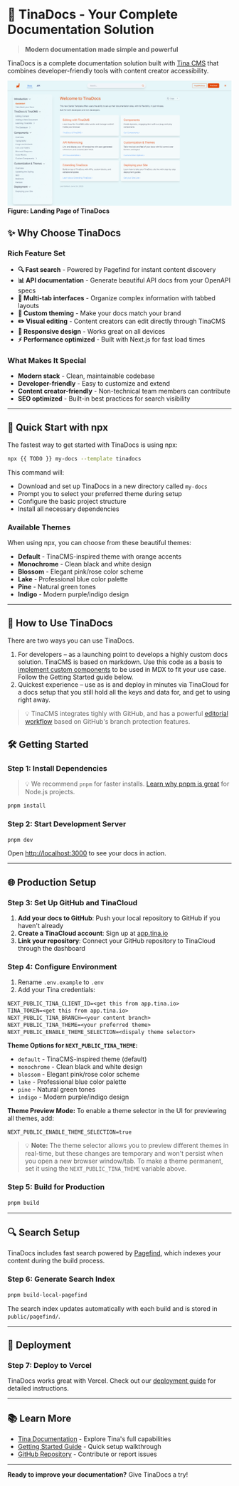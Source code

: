 # 🚀 TinaDocs - Your Complete Documentation Solution

> **Modern documentation made simple and powerful**

TinaDocs is a complete documentation solution built with [Tina CMS](https://tina.io/) that combines developer-friendly tools with content creator accessibility.

![TinaDocs Starter](./public/docs-starter.png)
**Figure: Landing Page of TinaDocs**

## ✨ Why Choose TinaDocs

### **Rich Feature Set**
- **🔍 Fast search** - Powered by Pagefind for instant content discovery
- **📊 API documentation** - Generate beautiful API docs from your OpenAPI specs
- **📑 Multi-tab interfaces** - Organize complex information with tabbed layouts
- **🎨 Custom theming** - Make your docs match your brand
- **✏️ Visual editing** - Content creators can edit directly through TinaCMS
- **📱 Responsive design** - Works great on all devices
- **⚡ Performance optimized** - Built with Next.js for fast load times

### **What Makes It Special**
- **Modern stack** - Clean, maintainable codebase
- **Developer-friendly** - Easy to customize and extend
- **Content creator-friendly** - Non-technical team members can contribute
- **SEO optimized** - Built-in best practices for search visibility

---

## 🚀 Quick Start with npx

The fastest way to get started with TinaDocs is using npx:

```bash
npx {{ TODO }} my-docs --template tinadocs
```

This command will:
- Download and set up TinaDocs in a new directory called `my-docs`
- Prompt you to select your preferred theme during setup
- Configure the basic project structure
- Install all necessary dependencies

### **Available Themes**

When using npx, you can choose from these beautiful themes:

- **Default** - TinaCMS-inspired theme with orange accents
- **Monochrome** - Clean black and white design
- **Blossom** - Elegant pink/rose color scheme
- **Lake** - Professional blue color palette
- **Pine** - Natural green tones
- **Indigo** - Modern purple/indigo design

---

## 📖 How to Use TinaDocs

There are two ways you can use TinaDocs.

1. For developers – as a launching point to develops a highly custom docs solution. TinaCMS is based on markdown. Use this code as a basis to [implement custom components](https://tina.io/docs/reference/types/rendering-markdown#linking-to-react-components) to be used in MDX to fit your use case. Follow the Getting Started guide below.
2. Quickest experience – use as is and deploy in minutes via TinaCloud for a docs setup that you still hold all the keys and data for, and get to using right away.


> 💡 TinaCMS integrates tighly with GitHub, and has a powerful [editorial workflow](https://tina.io/docs/tina-cloud/editorial-workflow) based on GitHub's branch protection features.

## 🛠️ Getting Started

### **Step 1: Install Dependencies**

> 💡 We recommend `pnpm` for faster installs. [Learn why pnpm is great](https://www.ssw.com.au/rules/best-package-manager-for-node/) for Node.js projects.

```bash
pnpm install
```

### **Step 2: Start Development Server**

```bash
pnpm dev
```

Open [http://localhost:3000](http://localhost:3000) to see your docs in action.

---

## 🌐 Production Setup

### **Step 3: Set Up GitHub and TinaCloud**

1. **Add your docs to GitHub**: Push your local repository to GitHub if you haven't already
2. **Create a TinaCloud account**: Sign up at [app.tina.io](https://app.tina.io)
3. **Link your repository**: Connect your GitHub repository to TinaCloud through the dashboard

### **Step 4: Configure Environment**

1. Rename `.env.example` to `.env`
2. Add your Tina credentials:

```env
NEXT_PUBLIC_TINA_CLIENT_ID=<get this from app.tina.io>
TINA_TOKEN=<get this from app.tina.io>
NEXT_PUBLIC_TINA_BRANCH=<your content branch>
NEXT_PUBLIC_TINA_THEME=<your preferred theme>
NEXT_PUBLIC_ENABLE_THEME_SELECTION=<dispaly theme selector>
```

**Theme Options for `NEXT_PUBLIC_TINA_THEME`:**
- `default` - TinaCMS-inspired theme (default)
- `monochrome` - Clean black and white design
- `blossom` - Elegant pink/rose color scheme
- `lake` - Professional blue color palette
- `pine` - Natural green tones
- `indigo` - Modern purple/indigo design

**Theme Preview Mode:**
To enable a theme selector in the UI for previewing all themes, add:
```env
NEXT_PUBLIC_ENABLE_THEME_SELECTION=true
```

> 💡 **Note:** The theme selector allows you to preview different themes in real-time, but these changes are temporary and won't persist when you open a new browser window/tab. To make a theme permanent, set it using the `NEXT_PUBLIC_TINA_THEME` variable above.

### **Step 5: Build for Production**

```bash
pnpm build
```

---

## 🔍 Search Setup

TinaDocs includes fast search powered by [Pagefind](https://pagefind.app/), which indexes your content during the build process.

### **Step 6: Generate Search Index**

```bash
pnpm build-local-pagefind
```

The search index updates automatically with each build and is stored in `public/pagefind/`.

---

## 🚀 Deployment

### **Step 7: Deploy to Vercel** 

TinaDocs works great with Vercel. Check out our [deployment guide](https://tina.io/docs/tina-cloud/deployment-options/vercel) for detailed instructions.

---

## 📚 Learn More

- [Tina Documentation](https://tina.io/docs) - Explore Tina's full capabilities
- [Getting Started Guide](https://tina.io/docs/setup-overview/) - Quick setup walkthrough
- [GitHub Repository](https://github.com/tinacms/tinacms) - Contribute or report issues

---

**Ready to improve your documentation?** Give TinaDocs a try!
